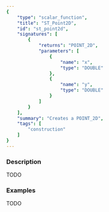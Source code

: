 ```yaml
---
{
    "type": "scalar_function",
    "title": "ST_Point2D",
    "id": "st_point2d",
    "signatures": [
        {
            "returns": "POINT_2D",
            "parameters": [
                {
                    "name": "x",
                    "type": "DOUBLE"
                },
                {
                    "name": "y",
                    "type": "DOUBLE"
                }
            ]
        }
    ],
    "summary": "Creates a POINT_2D",
    "tags": [
        "construction"
    ]
}
---
```


### Description

TODO

### Examples

TODO

